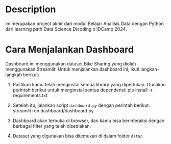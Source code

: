 # Description

Ini merupakan project akhir dari modul Belajar Analisis Data dengan Python dari learning path Data Science Dicoding x IDCamp 2024.

# Cara Menjalankan Dashboard

Dashboard ini menggunakan dataset Bike Sharing yang diolah menggunakan Streamlit.
Untuk menjalankan dashboard ini, ikuti langkah-langkah berikut:

1. Pastikan kamu telah menginstal semua library yang diperlukan. Gunakan perintah berikut untuk menginstal semua dependensi:
   pip install -r requirements.txt

2. Setelah itu, jalankan script `dashboard.py` dengan perintah berikut:
   streamlit run dashboard/dashboard.py

3. Dashboard akan terbuka di browser, dan kamu bisa berinteraksi dengan berbagai filter yang telah disediakan.

4. Dataset yang digunakan bisa ditemukan di dalam folder `data/`.